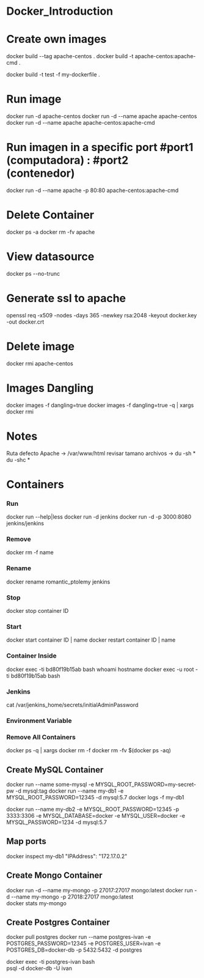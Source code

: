 # Docker_Introduction



# Create own images
docker build --tag apache-centos .
docker build -t apache-centos:apache-cmd .

docker build -t test -f my-dockerfile .

# Run image
docker run -d apache-centos
docker run -d --name apache apache-centos 
docker run -d --name apache apache-centos:apache-cmd

# Run imagen in a specific port #port1 (computadora) : #port2 (contenedor)  
docker run -d --name apache -p 80:80 apache-centos:apache-cmd

# Delete Container
docker ps -a
docker rm -fv apache

# View datasource

docker ps --no-trunc


# Generate ssl to apache

openssl req -x509 -nodes -days 365 -newkey rsa:2048 -keyout docker.key -out docker.crt

# Delete image
docker rmi apache-centos  

# Images Dangling
docker images -f dangling=true
docker images -f dangling=true -q | xargs docker rmi


# Notes

Ruta defecto Apache -> /var/www/html 
revisar tamano archivos -> du -sh *   du -shc *


# Containers
### Run

docker run --help|less
docker run -d jenkins
docker run -d -p 3000:8080 jenkins/jenkins

### Remove
docker rm -f name 

### Rename
docker rename romantic_ptolemy jenkins

### Stop
docker stop container ID

### Start
docker start container ID | name
docker restart container ID | name

### Container Inside

docker exec -ti bd80f19b15ab bash
whoami
hostname
docker exec -u root -ti bd80f19b15ab bash


### Jenkins
cat /var/jenkins_home/secrets/initialAdminPassword

### Environment Variable

### Remove All Containers
docker ps -q | xargs docker rm -f
docker rm -fv $(docker ps -aq)


## Create MySQL Container
docker run --name some-mysql -e MYSQL_ROOT_PASSWORD=my-secret-pw -d mysql:tag
docker run --name my-db1 -e MYSQL_ROOT_PASSWORD=12345 -d mysql:5.7
docker logs -f my-db1      

docker run --name my-db2 -e MYSQL_ROOT_PASSWORD=12345 -p 3333:3306 -e MYSQL_DATABASE=docker -e MYSQL_USER=docker -e MYSQL_PASSWORD=1234  -d mysql:5.7

## Map ports
docker inspect my-db1
"IPAddress": "172.17.0.2"


## Create Mongo Container
docker run -d --name my-mongo -p 27017:27017 mongo:latest
docker run -d --name my-mongo -p 27018:27017 mongo:latest  
docker stats my-mongo


## Create Postgres Container
docker pull postgres
docker run --name postgres-ivan -e POSTGRES_PASSWORD=12345 -e POSTGRES_USER=ivan -e POSTGRES_DB=docker-db -p 5432:5432 -d postgres

docker exec -ti postgres-ivan bash  
psql -d docker-db -U ivan


